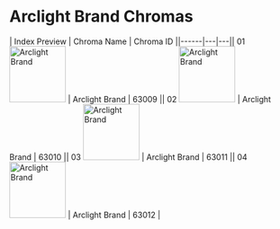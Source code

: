 # Arclight Brand Chromas

| Index  Preview | Chroma Name | Chroma ID ||------|---|---|| 01  <img src='https://raw.communitydragon.org/latest/plugins/rcp-be-lol-game-data/global/default/v1/champion-chroma-images/63/63009.png' alt='Arclight Brand' width='100'> | Arclight Brand | 63009 || 02  <img src='https://raw.communitydragon.org/latest/plugins/rcp-be-lol-game-data/global/default/v1/champion-chroma-images/63/63010.png' alt='Arclight Brand' width='100'> | Arclight Brand | 63010 || 03  <img src='https://raw.communitydragon.org/latest/plugins/rcp-be-lol-game-data/global/default/v1/champion-chroma-images/63/63011.png' alt='Arclight Brand' width='100'> | Arclight Brand | 63011 || 04  <img src='https://raw.communitydragon.org/latest/plugins/rcp-be-lol-game-data/global/default/v1/champion-chroma-images/63/63012.png' alt='Arclight Brand' width='100'> | Arclight Brand | 63012 |